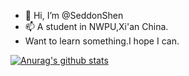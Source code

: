 - 👋 Hi, I’m @SeddonShen
- 📫 A student in NWPU,Xi'an China.
- Want to learn something.I hope I can.


[![Anurag's github stats](https://github-readme-stats.vercel.app/api?username=SeddonShen&count_private=true)](https://github.com/anuraghazra/github-readme-stats)

<!---
SeddonShen/SeddonShen is a ✨ special ✨ repository because its `README.md` (this file) appears on your GitHub profile.
You can click the Preview link to take a look at your changes.
--->
